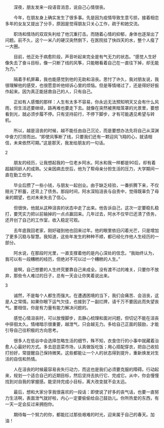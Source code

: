 



　　深夜，朋友发来一段语音消息，说自己心情很丧。

　　今年，在朋友身上确实发生了很多事。先是因为疫情导致生意亏损，接着相恋多年的女友又提出了分手，原因是觉得朋友只关心工作，疏于和她交流。
 
　　职场和情场的双双失利给了他沉重打击。而随着心情的抑郁，身体也逐渐出了问题。前不久，这个一米八的硬汉突然倒下，在医院挂了快四天的水，整个人瘦了一大圈。
 
　　目前，他正处于病愈阶段，声音听起来完全是有气无力的状态。“感觉人生好像失去了奋斗目标，像一只断了线的风筝，只能眼看着自己在一直往下掉，却无能为力。”
 
　　隔着手机屏幕，我也能感觉到他的无助和沮丧。思忖了许久，我对朋友说，我很理解他的感受，也很愿意听他倾诉心里的烦恼。但是等情绪过了，还是得好好振作起来。因为真正能拯救自己的人，只有自己。
 
　　正如有人感慨的那样：人生有太多不容易，你永远无法预知明天又会有什么风雨，但生活还要继续，路再难也要走下去。就像在突然被黑暗笼罩的光景里，要想看到光，就必须步履不停。只有坚持前行，不停下脚步，才有可能遇见希望与转机。

　　所以，越是沮丧的时候，越不能任由自己沉沦，而是要想办法先将自己从深渊中奋力打捞而出。“即使风筝断了线，只要我们还有一颗迎风飞翔的心，就请相信，未来依然可期。”这是那天，我发给朋友的一句话。
 
2

　　朋友的经历，让我想起我的一位老乡阿水。阿水和我一样都是90后，却有着超越同龄人的成熟。父亲因病去世后，他为了帮母亲分担生活的压力，大学期间一直在勤工俭学。
 
　　毕业后攒了一些小钱，与朋友一起创业。由于缺乏经验，一番折腾下来，不仅赔光了积蓄，还背上了债务。那段时间，阿水深陷沮丧与自责中，觉得既辜负了母亲的期望，也对未来失去了信心。
 
　　但很快，他就从这种沮丧的状态中走了出来。他告诉自己，这次一定要稳扎稳打，要凭实力把以前输掉的一点点赢回来。几年过去，阿水不仅早已还清了债务，还开创了自己的工作室，收入稳定可观。
 
　　去年底我回老家，刚好碰到他也回来过年。他的眼里依旧闪着光芒，只是增加了更多沉稳与智慧。我知道，这些年发生的种种不顺，都已经化作他人生经历的一部分。
 
　　阿水说，在那段时光里，一直支撑着他的是内心深处的信念。“我始终认为，我可以有一段糟糕的经历，但绝对不可以过一个糟糕的人生。”

　　是啊，自己想要的人生终究要靠自己来成全。没有渡不过的难关，只要你不放弃，那些令人难过的日子，总有一天会让你笑着说出来。
 
3

　　诚然，不是每个人都生而强大。在遭遇困境的当下，我们会痛苦、会沮丧，这是人之常情。如果你眼下运气欠佳，也接到了一副烂牌，请千万不要因此而失望丧气。要相信，你是有力量有能力解决问题的。
 
　　感觉心情沮丧时，可以放慢脚步，去静心梳理和面对问题，但切记不能在沮丧中徘徊太久。情绪暗示很重要，越泄气，只会越无力。多给自己正面的鼓励，才能引导自己往积极的方向思考。
 
　　很多人在低谷中会选择忽略生活的细节，殊不知，衣食住行的小事中就藏着治愈人心最好的方式。多去逛逛菜市场，认真做饭吃饭；用心搭配穿衣，把自己收拾打扮好，常提醒自己保持微笑。这些都能让一个人的状态得到提升，重新焕发对生活的自信和热情。
 
　　人在沮丧的时候最容易丧失行动力，而这也是我们必须要克服的障碍。行动起来，规划一个适合自己的近期目标，然后坚持去执行它、完成它。从中，你会慢慢找到对自我的掌握感。能坚持完成小目标，离大改变就不会太远。
 
　　最后，想和大家分享我很喜欢的一段话：即使说了好多的丧气话，也要一直努力生活啊，表面泄气就好啦，内心一定要偷偷给自己鼓劲儿。你所热爱的东西，有一天一定会反过来拥抱你。
 
　　期待每一个努力的你，都能扛过那些艰难的时光，迎来属于自己的春天。加油！